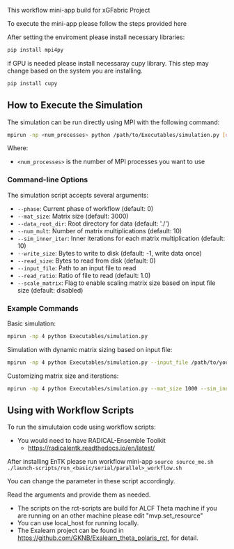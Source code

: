 This workflow mini-app build for xGFabric Project

To execute the mini-app please follow the steps provided here

After setting the enviroment please install necessary libraries:
```sh
pip install mpi4py
```
 if GPU is needed please install necessaray cupy library. This step may change based on the system you are installing. 
```sh
pip install cupy
```

## How to Execute the Simulation

The simulation can be run directly using MPI with the following command:

```sh
mpirun -np <num_processes> python /path/to/Executables/simulation.py [options]
```

Where:
- `<num_processes>` is the number of MPI processes you want to use

### Command-line Options

The simulation script accepts several arguments:

- `--phase`: Current phase of workflow (default: 0)
- `--mat_size`: Matrix size (default: 3000)
- `--data_root_dir`: Root directory for data (default: './')
- `--num_mult`: Number of matrix multiplications (default: 10)
- `--sim_inner_iter`: Inner iterations for each matrix multiplication (default: 10)
- `--write_size`: Bytes to write to disk (default: -1, write data once)
- `--read_size`: Bytes to read from disk (default: 0)
- `--input_file`: Path to an input file to read
- `--read_ratio`: Ratio of file to read (default: 1.0)
- `--scale_matrix`: Flag to enable scaling matrix size based on input file size (default: disabled)

### Example Commands

Basic simulation:
```sh
mpirun -np 4 python Executables/simulation.py
```


Simulation with dynamic matrix sizing based on input file:
```sh
mpirun -np 4 python Executables/simulation.py --input_file /path/to/your/data.txt --scale_matrix --read_ratio 0.5 
```

Customizing matrix size and iterations:
```sh
mpirun -np 4 python Executables/simulation.py --mat_size 1000 --sim_inner_iter 5
```

## Using with Workflow Scripts

To run the simulutaion code using workflow scripts:

- You would need to have RADICAL-Ensemble Toolkit 
  - https://radicalentk.readthedocs.io/en/latest/

After installing EnTK please run workflow mini-app
`source source_me.sh`
`./launch-scripts/run_<basic/serial/parallel>_workflow.sh`

You can change the parameter in these script accordingly.

Read the arguments and provide them as needed. 
- The scripts on the rct-scripts are build for ALCF Theta machine if you are running on an other machine please edit "mvp.set_resource" 
- You can use local_host for running locally. 
- The Exalearn project can be found in https://github.com/GKNB/Exalearn_theta_polaris_rct, for detail.

